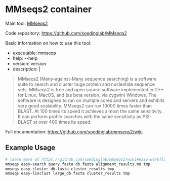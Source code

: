 # MMseqs2 container

Main tool: [MMseqs2](https://github.com/soedinglab/MMseqs2)
  
Code repository: https://github.com/soedinglab/MMseqs2

Basic information on how to use this tool:
- executable: mmseqs
- help: --help
- version: version
- description: |

> MMseqs2 (Many-against-Many sequence searching) is a software suite to search and cluster huge protein and nucleotide sequence sets. MMseqs2 is free and open source software implemented in C++ for Linux, MacOS, and (as beta version, via cygwin) Windows. The software is designed to run on multiple cores and servers and exhibits very good scalability. MMseqs2 can run 10000 times faster than BLAST. At 100 times its speed it achieves almost the same sensitivity. It can perform profile searches with the same sensitivity as PSI-BLAST at over 400 times its speed.
  
Full documentation: https://github.com/soedinglab/mmseqs2/wiki

## Example Usage

```bash
# learn more at https://github.com/soedinglab/mmseqs2/wiki#easy-workflows-in-mmseqs2
mmseqs easy-search query.fasta db.fasta alignment_results.m8 tmp
mmseqs easy-cluster db.fasta cluster_results tmp
mmseqs easy-linclust large_db.fasta cluster_results tmp
```
